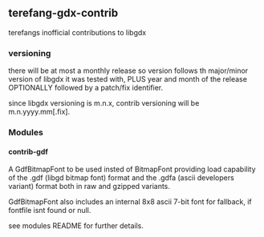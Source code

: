 ## terefang-gdx-contrib

terefangs inofficial contributions to libgdx

### versioning

there will be at most a monthly release so version follows th major/minor version of libgdx it was tested with,
PLUS year and month of the release OPTIONALLY followed by a patch/fix identifier.

since libgdx versioning is m.n.x, contrib versioning will be m.n.yyyy.mm[.fix].

### Modules

#### contrib-gdf

A GdfBitmapFont to be used insted of BitmapFont providing load capability of the .gdf (libgd bitmap font) format and the
.gdfa (ascii developers variant) format both in raw and gzipped variants.

GdfBitmapFont also includes an internal 8x8 ascii 7-bit font for fallback, if fontfile isnt found or null.

see modules README for further details.

